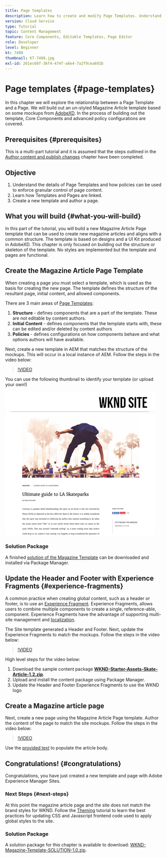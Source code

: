```yaml
---
title: Page templates
description: Learn how to create and modify Page Templates. Understand the relationship between a Page Template and a Page. Learn how to configure policies of a Page Template to provide granular governance and brand consistency for content.  A well-structured Magazine Article template is created based on a mockup from Adobe XD.
version: Cloud Service
type: Tutorial
topic: Content Management
feature: Core Components, Editable Templates, Page Editor
role: Developer
level: Beginner
kt: 7498
thumbnail: KT-7498.jpg
exl-id: 261ec68f-36f4-474f-a6e4-7a2f9cea691b
---
```

# Page templates {#page-templates}

In this chapter we will explore the relationship between a Page Template and a Page. We will build out an un-styled Magazine Article template based on some mockups from [AdobeXD](https://www.adobe.com/products/xd.html). In the process of building out the template, Core Components and advanced policy configurations are covered.

## Prerequisites {#prerequisites}

This is a multi-part tutorial and it is assumed that the steps outlined in the [Author content and publish changes](./author-content-publish.md) chapter have been completed.

## Objective

1. Understand the details of Page Templates and how policies can be used to enforce granular control of page content.
1. Learn how Templates and Pages are linked.
1. Create a new template and author a page.

## What you will build {#what-you-will-build}

In this part of the tutorial, you will build a new Magazine Article Page template that can be used to create new magazine articles and aligns with a common structure. The template is based on designs and a UI Kit produced in AdobeXD. This chapter is only focused on building out the structure or skeleton of the template. No styles are implemented but the template and pages are functional.

## Create the Magazine Article Page Template

When creating a page you must select a template, which is used as the basis for creating the new page. The template defines the structure of the resultant page, initial content, and allowed components.

There are 3 main areas of [Page Templates](https://experienceleague.adobe.com/docs/experience-manager-cloud-service/sites/authoring/features/templates.html):

1. **Structure** - defines components that are a part of the template. These are not editable by content authors.
1. **Initial Content** - defines components that the template starts with, these can be edited and/or deleted by content authors
1. **Policies** - defines configurations on how components behave and what options authors will have available.

Next, create a new template in AEM that matches the structure of the mockups. This will occur in a local instance of AEM. Follow the steps in the video below:

>[!VIDEO](https://video.tv.adobe.com/v/332915/?quality=12&learn=on)

You can use the following thumbnail to identify your template (or upload your own!)

![Article Page template thumbnail](./assets/page-templates/article-page-template-thumbnail.png)


### Solution Package

A finished [solution of the Magazine Template](assets/page-templates/WKND-Magazine-Template-SOLUTION-1.1.zip) can be downloaded and installed via Package Manager.

## Update the Header and Footer with Experience Fragments {#experience-fragments}

A common practice when creating global content, such as a header or footer, is to use an [Experience Fragment](https://experienceleague.adobe.com/docs/experience-manager-learn/sites/experience-fragments/experience-fragments-feature-video-use.html). Experience Fragments, allows users to combine multiple components to create a single, reference-able, component. Experience Fragments have the advantage of supporting multi-site management and [localization](https://experienceleague.adobe.com/docs/experience-manager-core-components/using/components/experience-fragment.html?lang=en#localized-site-structure).

The Site template generated a Header and Footer. Next, update the Experience Fragments to match the mockups. Follow the steps in the video below:

>[!VIDEO](https://video.tv.adobe.com/v/332916/?quality=12&learn=on)

High level steps for the video below:

1. Download the sample content package **[WKND-Starter-Assets-Skate-Article-1.2.zip](assets/page-templates/WKND-Starter-Assets-Skate-Article-1.2.zip)**.
1. Upload and install the content package using Package Manager.
1. Update the Header and Footer Experience Fragments to use the WKND logo

## Create a Magazine article page

Next, create a new page using the Magazine Article Page template. Author the content of the page to match the site mockups. Follow the steps in the video below:

>[!VIDEO](https://video.tv.adobe.com/v/332917/?quality=12&learn=on)

Use the [provided text](./assets/page-templates/la-skateparks-copy.txt) to populate the article body.

## Congratulations! {#congratulations}

Congratulations, you have just created a new template and page with Adobe Experience Manager Sites.

### Next Steps {#next-steps}

At this point the magazine article page and the site does not match the brand styles for WKND. Follow the [Theming](theming.md) tutorial to learn the best practices for updating CSS and Javascript frontend code used to apply global styles to the site.

### Solution Package

A solution package for this chapter is available to download: [WKND-Magazine-Template-SOLUTION-1.0.zip](assets/page-templates/WKND-Magazine-Template-SOLUTION-1.0.zip).

